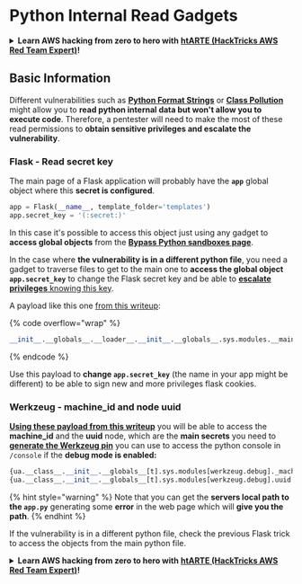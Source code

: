 # Python Internal Read Gadgets

<details>

<summary><strong>Learn AWS hacking from zero to hero with</strong> <a href="https://training.hacktricks.xyz/courses/arte"><strong>htARTE (HackTricks AWS Red Team Expert)</strong></a><strong>!</strong></summary>

Other ways to support HackTricks:

* If you want to see your **company advertised in HackTricks** or **download HackTricks in PDF** Check the [**SUBSCRIPTION PLANS**](https://github.com/sponsors/carlospolop)!
* Get the [**official PEASS & HackTricks swag**](https://peass.creator-spring.com)
* Discover [**The PEASS Family**](https://opensea.io/collection/the-peass-family), our collection of exclusive [**NFTs**](https://opensea.io/collection/the-peass-family)
* **Join the** 💬 [**Discord group**](https://discord.gg/hRep4RUj7f) or the [**telegram group**](https://t.me/peass) or **follow** us on **Twitter** 🐦 [**@hacktricks_live**](https://twitter.com/hacktricks_live)**.**
* **Share your hacking tricks by submitting PRs to the** [**HackTricks**](https://github.com/carlospolop/hacktricks) and [**HackTricks Cloud**](https://github.com/carlospolop/hacktricks-cloud) github repos.

</details>

## Basic Information

Different vulnerabilities such as [**Python Format Strings**](bypass-python-sandboxes/#python-format-string) or [**Class Pollution**](class-pollution-pythons-prototype-pollution.md) might allow you to **read python internal data but won't allow you to execute code**. Therefore, a pentester will need to make the most of these read permissions to **obtain sensitive privileges and escalate the vulnerability**.

### Flask - Read secret key

The main page of a Flask application will probably have the **`app`** global object where this **secret is configured**.

```python
app = Flask(__name__, template_folder='templates')
app.secret_key = '(:secret:)'
```

In this case it's possible to access this object just using any gadget to **access global objects** from the [**Bypass Python sandboxes page**](bypass-python-sandboxes/).

In the case where **the vulnerability is in a different python file**, you need a gadget to traverse files to get to the main one to **access the global object `app.secret_key`** to change the Flask secret key and be able to [**escalate privileges** knowing this key](../../network-services-pentesting/pentesting-web/flask.md#flask-unsign).

A payload like this one [from this writeup](https://ctftime.org/writeup/36082):

{% code overflow="wrap" %}
```python
__init__.__globals__.__loader__.__init__.__globals__.sys.modules.__main__.app.secret_key
```
{% endcode %}

Use this payload to **change `app.secret_key`** (the name in your app might be different) to be able to sign new and more privileges flask cookies.

### Werkzeug - machine\_id and node uuid

[**Using these payload from this writeup**](https://vozec.fr/writeups/tweedle-dum-dee/) you will be able to access the **machine\_id** and the **uuid** node, which are the **main secrets** you need to [**generate the Werkzeug pin**](../../network-services-pentesting/pentesting-web/werkzeug.md) you can use to access the python console in `/console` if the **debug mode is enabled:**

```python
{ua.__class__.__init__.__globals__[t].sys.modules[werkzeug.debug]._machine_id}
{ua.__class__.__init__.__globals__[t].sys.modules[werkzeug.debug].uuid._node}
```

{% hint style="warning" %}
Note that you can get the **servers local path to the `app.py`** generating some **error** in the web page which will **give you the path**.
{% endhint %}

If the vulnerability is in a different python file, check the previous Flask trick to access the objects from the main python file.

<details>

<summary><strong>Learn AWS hacking from zero to hero with</strong> <a href="https://training.hacktricks.xyz/courses/arte"><strong>htARTE (HackTricks AWS Red Team Expert)</strong></a><strong>!</strong></summary>

Other ways to support HackTricks:

* If you want to see your **company advertised in HackTricks** or **download HackTricks in PDF** Check the [**SUBSCRIPTION PLANS**](https://github.com/sponsors/carlospolop)!
* Get the [**official PEASS & HackTricks swag**](https://peass.creator-spring.com)
* Discover [**The PEASS Family**](https://opensea.io/collection/the-peass-family), our collection of exclusive [**NFTs**](https://opensea.io/collection/the-peass-family)
* **Join the** 💬 [**Discord group**](https://discord.gg/hRep4RUj7f) or the [**telegram group**](https://t.me/peass) or **follow** us on **Twitter** 🐦 [**@hacktricks_live**](https://twitter.com/hacktricks_live)**.**
* **Share your hacking tricks by submitting PRs to the** [**HackTricks**](https://github.com/carlospolop/hacktricks) and [**HackTricks Cloud**](https://github.com/carlospolop/hacktricks-cloud) github repos.

</details>
